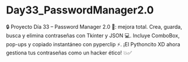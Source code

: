 # Day33_PasswordManager2.0
🔒 Proyecto Día 33 – Password Manager 2.0 🐍: mejora total. Crea, guarda, busca y elimina contraseñas con Tkinter y JSON 💻. Incluye ComboBox, pop-ups y copiado instantáneo con pyperclip ⚡. ¡El Pythoncito XD ahora gestiona tus contraseñas como un hacker ético! 💥✅

